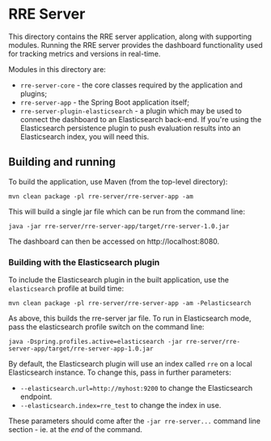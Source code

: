 RRE Server
==========

This directory contains the RRE server application, along with supporting
modules. Running the RRE server provides the dashboard functionality used
for tracking metrics and versions in real-time.

Modules in this directory are:

- `rre-server-core` - the core classes required by the application and
plugins;
- `rre-server-app` - the Spring Boot application itself;
- `rre-server-plugin-elasticsearch` - a plugin which may be used to connect
the dashboard to an Elasticsearch back-end. If you're using the Elasticsearch
persistence plugin to push evaluation results into an Elasticsearch index,
you will need this.


## Building and running

To build the application, use Maven (from the top-level directory):

    mvn clean package -pl rre-server/rre-server-app -am

This will build a single jar file which can be run from the command line:

    java -jar rre-server/rre-server-app/target/rre-server-1.0.jar

The dashboard can then be accessed on http://localhost:8080.


### Building with the Elasticsearch plugin

To include the Elasticsearch plugin in the built application, use the
`elasticsearch` profile at build time:

    mvn clean package -pl rre-server/rre-server-app -am -Pelasticsearch

As above, this builds the rre-server jar file. To run in Elasticsearch mode,
pass the elasticsearch profile switch on the command line:

    java -Dspring.profiles.active=elasticsearch -jar rre-server/rre-server-app/target/rre-server-app-1.0.jar

By default, the Elasticsearch plugin will use an index called `rre` on a
local Elasticsearch instance. To change this, pass in further parameters:

- `--elasticsearch.url=http://myhost:9200` to change the Elasticsearch endpoint.
- `--elasticsearch.index=rre_test` to change the index in use.

These parameters should come after the `-jar rre-server...` command line
section - ie. at the *end* of the command.
